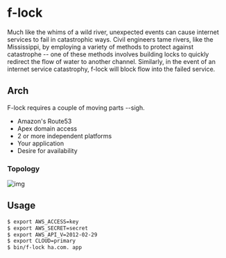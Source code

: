 # f-lock

Much like the whims of a wild river, unexpected events can cause internet services to fail in catastrophic ways. Civil engineers tame rivers, like the Mississippi, by employing a variety of methods to protect against catastrophe -- one of these methods involves building locks to quickly redirect the flow of water to another channel. Similarly, in the event of an internet service catastrophy, f-lock will block flow into the failed service.

## Arch

F-lock requires a couple of moving parts --sigh.

* Amazon's Route53
* Apex domain access
* 2 or more independent platforms
* Your application
* Desire for availability

### Topology

![img](http://f.cl.ly/items/3t1E031V0E1n3t2U1v2e/arch.png)

## Usage

```bash
$ export AWS_ACCESS=key
$ export AWS_SECRET=secret
$ export AWS_API_V=2012-02-29
$ export CLOUD=primary
$ bin/f-lock ha.com. app
```
